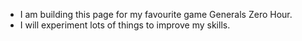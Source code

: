 - I am building this page for my favourite game Generals Zero Hour.
- I will experiment lots of things to improve my skills.